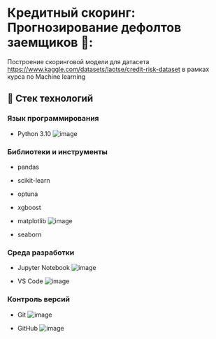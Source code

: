 # Кредитный скоринг: Прогнозирование дефолтов заемщиков 🏦:
Построение скоринговой модели для датасета https://www.kaggle.com/datasets/laotse/credit-risk-dataset в рамках курса по Machine learning
## 🧰 Стек технологий

### Язык программирования
- Python 3.10 ![image](https://github.com/user-attachments/assets/f7cb95ba-eaa1-4365-87e4-12b555bb4dbf)


### Библиотеки и инструменты
- pandas
- scikit-learn 
- optuna
- xgboost
- matplotlib ![image](https://github.com/user-attachments/assets/6fdbda17-b6b1-4c21-810b-c5f4f9e5b317)

- seaborn

### Среда разработки
- Jupyter Notebook ![image](https://github.com/user-attachments/assets/843c8561-a107-41c1-ba39-5619f62ce971)

- VS Code ![image](https://github.com/user-attachments/assets/74d0daec-6d62-4e1d-b645-033cdb840450)



### Контроль версий
- Git ![image](https://github.com/user-attachments/assets/d5437cd6-244c-468e-b013-26efa7759dec)

- GitHub ![image](https://github.com/user-attachments/assets/ecd7f24e-c47b-464e-8027-83c7ecf94b60)

